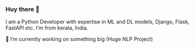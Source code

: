 ### Huy there 👋

<!--
**nebupulickal/nebupulickal** is a ✨ _special_ ✨ repository because its `README.md` (this file) appears on your GitHub profile.

Here are some ideas to get you started:

- 🔭 I’m currently working on something big (Huge NLP Project)
- 🌱 I’m currently learning Fast API
- 👯 I’m looking to collaborate on ...
- 🤔 I’m looking for help with ...
- 💬 Ask me about ...
- 📫 How to reach me: ...
- 😄 Pronouns: ...
- ⚡ Fun fact: ...
-->

I am a Python Developer with expertise in ML and DL models, Django, Flask, FastAPI etc. I'm from kerala, India. 

🔭 I’m currently working on something big (Huge NLP Project)


